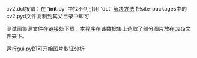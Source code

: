 cv2.dct报错：在 '__init__.py' 中找不到引用 'dct'
[解决方法](https://blog.csdn.net/hxm_520/article/details/121172546)
把site-packages中的cv2.pyd文件复制到其父目录中即可

测试图集源文件在[链接](https://www.vcl.fer.hr/comofod/download.html)处下载，本程序在该数据集上选取了部分图片放在data文件夹下。

运行gui.py即可开始图片取证分析
